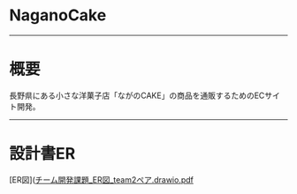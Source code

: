 # NaganoCake
___

# 概要
長野県にある小さな洋菓子店「ながのCAKE」の商品を通販するためのECサイト開発。
___

# 設計書ER
[ER図]([チーム開発課題_ER図_team2ペア.drawio.pdf](https://github.com/team-2pair/nagano_cake/files/7766027/_ER._team2.drawio.pdf)
